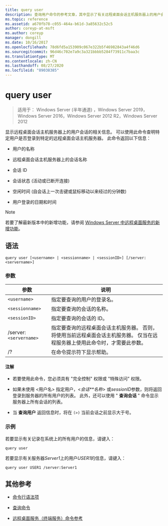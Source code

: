 ```yaml
---
title: query user
description: 查询用户命令的参考文章，其中显示了有关远程桌面会话主机服务器上的用户会话的信息。
ms.topic: reference
ms.assetid: a670fb78-c055-464a-b61d-3a85632c52c5
author: coreyp-at-msft
ms.author: coreyp
manager: dongill
ms.date: 10/16/2017
ms.openlocfilehash: 78d6fd5a153909c067e322b5f46982843a4f46d6
ms.sourcegitcommit: 96d46c702e7a9c3a321bbbb5284f73911c7baa3c
ms.translationtype: MT
ms.contentlocale: zh-CN
ms.lasthandoff: 08/27/2020
ms.locfileid: "89038385"
---
```

# <a name="query-user"></a>query user

> 适用于： Windows Server (半年通道) ，Windows Server 2019，Windows Server 2016，Windows Server 2012 R2，Windows Server 2012

显示远程桌面会话主机服务器上的用户会话的相关信息。 可以使用此命令查明特定用户是否登录到特定的远程桌面会话主机服务器。 此命令返回以下信息：

- 用户的名称

- 远程桌面会话主机服务器上的会话名称

- 会话 ID

- 会话状态 (活动或已断开连接) 

- 空闲时间 (自会话上一次击键或鼠标移动以来经过的分钟数) 

- 用户登录的日期和时间

> [!NOTE]
> 若要了解最新版本中的新增功能，请参阅 [Windows Server 中远程桌面服务的新增功能](/previous-versions/windows/it-pro/windows-server-2012-r2-and-2012/dn283323(v=ws.11))。

## <a name="syntax"></a>语法

```
query user [<username> | <sessionname> | <sessionID>] [/server:<servername>]
```

### <a name="parameters"></a>参数

| 参数 | 说明 |
|--|--|
| `<username>` | 指定要查询的用户的登录名。 |
| `<sessionname>` | 指定要查询的会话的名称。 |
| `<sessionID>` | 指定要查询的会话的 ID。 |
| /server:`<servername>` | 指定要查询的远程桌面会话主机服务器。 否则，将使用当前远程桌面会话主机服务器。 仅当在远程服务器上使用此命令时，才需要此参数。 |
| /? | 在命令提示符下显示帮助。 |

#### <a name="remarks"></a>注解

- 若要使用此命令，您必须具有 "完全控制" 权限或 "特殊访问" 权限。

- 如果未使用 <用户名> 指定用户，<*会话**名称*> 或*sessionID*参数，则将返回登录到服务器的所有用户的列表。 此外，还可以使用 " **查询会话** " 命令显示服务器上所有会话的列表。

- 当 **查询用户** 返回信息时，将在 `(>)` 当前会话之前显示大于号。

### <a name="examples"></a>示例

若要显示有关记录在系统上的所有用户的信息，请键入：

```
query user
```

若要显示有关服务器*Server1*上的用户*USER1*的信息，请键入：

```
query user USER1 /server:Server1
```

## <a name="additional-references"></a>其他参考

- [命令行语法项](command-line-syntax-key.md)

- [查询命令](query.md)

- [远程桌面服务（终端服务）命令参考](remote-desktop-services-terminal-services-command-reference.md)
